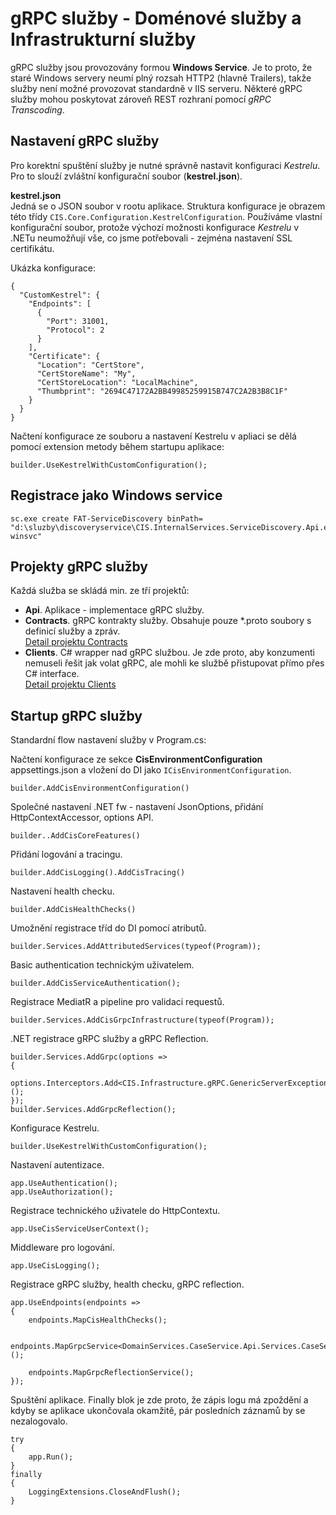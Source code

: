 # gRPC služby - Doménové služby a Infrastrukturní služby
gRPC služby jsou provozovány formou **Windows Service**.
Je to proto, že staré Windows servery neumí plný rozsah HTTP2 (hlavně Trailers), takže služby není možné provozovat standardně v IIS serveru.
Některé gRPC služby mohou poskytovat zároveň REST rozhraní pomocí *gRPC Transcoding*.

## Nastavení gRPC služby
Pro korektní spuštění služby je nutné správně nastavit konfiguraci *Kestrelu*. Pro to slouží zvláštní konfigurační soubor (**kestrel.json**).

**kestrel.json**  
Jedná se o JSON soubor v rootu aplikace. Struktura konfigurace je obrazem této třídy `CIS.Core.Configuration.KestrelConfiguration`.
Používáme vlastní konfigurační soubor, protože výchozí možnosti konfigurace *Kestrelu* v .NETu neumožňují vše, co jsme potřebovali - zejména nastavení SSL certifikátu.  

Ukázka konfigurace:
```
{
  "CustomKestrel": {
    "Endpoints": [
      {
        "Port": 31001,
        "Protocol": 2
      }
    ],
    "Certificate": {
      "Location": "CertStore",
      "CertStoreName": "My",
      "CertStoreLocation": "LocalMachine",
      "Thumbprint": "2694C47172A2BB49985259915B747C2A2B3B8C1F"
    }
  }
}
```

Načtení konfigurace ze souboru a nastavení Kestrelu v apliaci se dělá pomocí extension metody během startupu aplikace:
```
builder.UseKestrelWithCustomConfiguration();
```

## Registrace jako Windows service
```
sc.exe create FAT-ServiceDiscovery binPath= "d:\sluzby\discoveryservice\CIS.InternalServices.ServiceDiscovery.Api.exe winsvc"
```

## Projekty gRPC služby
Každá služba se skládá min. ze tří projektů:
- **Api**. Aplikace - implementace gRPC služby.
- **Contracts**. gRPC kontrakty služby. Obsahuje pouze *.proto soubory s definicí služby a zpráv.  
[Detail projektu Contracts](grpc-services-contracts.md)
- **Clients**. C# wrapper nad gRPC službou. Je zde proto, aby konzumenti nemuseli řešit jak volat gRPC, ale mohli ke službě přistupovat přímo přes C# interface.  
[Detail projektu Clients](grpc-services-clients.md)

## Startup gRPC služby
Standardní flow nastavení služby v Program.cs:

Načtení konfigurace ze sekce **CisEnvironmentConfiguration** appsettings.json a vložení do DI jako `ICisEnvironmentConfiguration`.
```
builder.AddCisEnvironmentConfiguration()
```

Společné nastavení .NET fw - nastavení JsonOptions, přidání HttpContextAccessor, options API.
```
builder..AddCisCoreFeatures()
```

Přidání logování a tracingu.
```
builder.AddCisLogging().AddCisTracing()
```

Nastavení health checku.
```
builder.AddCisHealthChecks()
```

Umožnění registrace tříd do DI pomocí atributů.
```
builder.Services.AddAttributedServices(typeof(Program));
```

Basic authentication technickým uživatelem.
```
builder.AddCisServiceAuthentication();
```

Registrace MediatR a pipeline pro validaci requestů.
```
builder.Services.AddCisGrpcInfrastructure(typeof(Program));
```

.NET registrace gRPC služby a gRPC Reflection.
```
builder.Services.AddGrpc(options =>
{
    options.Interceptors.Add<CIS.Infrastructure.gRPC.GenericServerExceptionInterceptor>();
});
builder.Services.AddGrpcReflection();
```

Konfigurace Kestrelu.
```
builder.UseKestrelWithCustomConfiguration();
```

Nastavení autentizace.
```
app.UseAuthentication();
app.UseAuthorization();
```

Registrace technického uživatele do HttpContextu.
```
app.UseCisServiceUserContext();
```

Middleware pro logování.
```
app.UseCisLogging();
```

Registrace gRPC služby, health checku, gRPC reflection.
```
app.UseEndpoints(endpoints =>
{
    endpoints.MapCisHealthChecks();

    endpoints.MapGrpcService<DomainServices.CaseService.Api.Services.CaseService>();

    endpoints.MapGrpcReflectionService();
});
```

Spuštění aplikace. Finally blok je zde proto, že zápis logu má zpoždění a kdyby se aplikace ukončovala okamžitě, pár posledních záznamů by se nezalogovalo.
```
try
{
    app.Run();
}
finally
{
    LoggingExtensions.CloseAndFlush();
}
```
